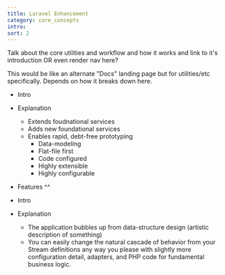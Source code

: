 ```yaml
---
title: Laravel Enhancement
category: core_concepts
intro: 
sort: 2
---
```


Talk about the core utilities and workflow and how it works and link to it's introduction OR even render nav here?

This would be like an alternate "Docs" landing page but for utilities/etc specifically. Depends on how it breaks down here.

- Intro
- Explanation
    - Extends foudnational services
    - Adds new foundational services
    - Enables rapid, debt-free prototyping
        - Data-modeling
        - Flat-file first
        - Code configured
        - Highly extensible
        - Highly configurable
- Features ^^


- Intro
- Explanation
    - The application bubbles up from data-structure design (artistic description of something)
    - You can easily change the natural cascade of behavior from your Stream definitions any way you please with slightly more configuration detail, adapters, and PHP code for fundamental business logic.
